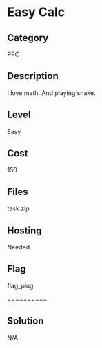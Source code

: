 # Easy Calc

## Category
PPC

## Description
I love math. And playing snake.

## Level
Easy

## Cost
150

## Files
task.zip

## Hosting
Needed

## Flag
flag_plug

==========

## Solution
N/A
